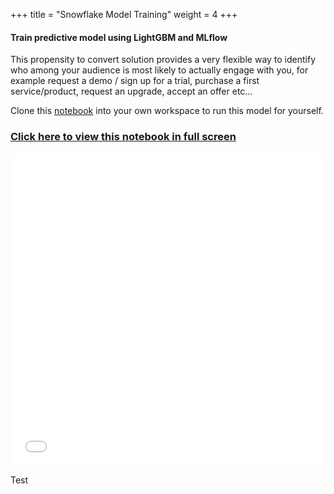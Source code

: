 +++
title = "Snowflake Model Training"
weight = 4
+++

#### Train predictive model using LightGBM and MLflow

This propensity to convert solution provides a very flexible way to identify who among your audience is most likely to actually engage with you, for example request a demo / sign up for a trial, purchase a first service/product, request an upgrade, accept an offer etc…

Clone this [notebook](https://github.com/snowplow/composable-cdp-with-predictive-ml-modeling-accelerator/blob/main/content/predictive_ml_models/static/snowflake_training_model.ipynb) into your own workspace to run this model for yourself.

<h3><a href="../static/snowflake_training_model.html">Click here to view this notebook in full screen</a></h3>
<iframe src="../static/snowflake_training_model.html"
    style="height:500px;width:100%;border:none;overflow:hidden;" scrolling="yes"></iframe>

Test
